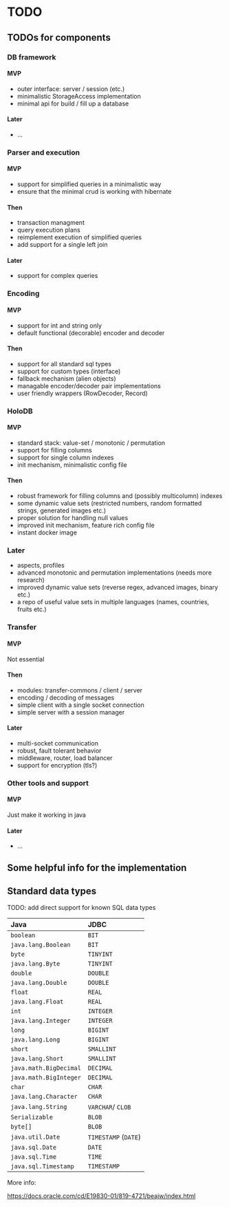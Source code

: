 # TODO


## TODOs for components


### DB framework

#### MVP

- outer interface: server / session (etc.)
- minimalistic StorageAccess implementation
- minimal api for build / fill up a database

#### Later

- ...


### Parser and execution

#### MVP

- support for simplified queries in a minimalistic way
- ensure that the minimal crud is working with hibernate

#### Then

- transaction managment
- query execution plans
- reimplement execution of simplified queries
- add support for a single left join

#### Later

- support for complex queries


### Encoding

#### MVP

- support for int and string only
- default functional (decorable) encoder and decoder

#### Then

- support for all standard sql types
- support for custom types (interface)
- fallback mechanism (alien objects)
- managable encoder/decoder pair implementations
- user friendly wrappers (RowDecoder, Record)


### HoloDB

#### MVP

- standard stack: value-set / monotonic / permutation
- support for filling columns
- support for single column indexes
- init mechanism, minimalistic config file

#### Then

- robust framework for filling columns and (possibly multicolumn) indexes
- some dynamic value sets (restricted numbers, random formatted strings, generated images etc.)
- proper solution for handling null values
- improved init mechanism, feature rich config file
- instant docker image

### Later

- aspects, profiles
- advanced monotonic and permutation implementations (needs more research)
- improved dynamic value sets (reverse regex, advanced images, binary etc.)
- a repo of useful value sets in multiple languages (names, countries, fruits etc.)


### Transfer

#### MVP

Not essential

#### Then

- modules: transfer-commons / client / server
- encoding / decoding of messages
- simple client with a single socket connection
- simple server with a session manager

#### Later

- multi-socket communication
- robust, fault tolerant behavior
- middleware, router, load balancer
- support for encryption (tls?)


### Other tools and support

#### MVP

Just make it working in java

#### Later

- ...


## Some helpful info for the implementation

## Standard data types

TODO: add direct support for known SQL data types

| Java                   | JDBC                 |
|:-----------------------|:---------------------|
| `boolean`              | `BIT`                |
| `java.lang.Boolean`    | `BIT`                |
| `byte`                 | `TINYINT`            |
| `java.lang.Byte`       | `TINYINT`            |
| `double`               | `DOUBLE`             |
| `java.lang.Double`     | `DOUBLE`             |
| `float`                | `REAL`               |
| `java.lang.Float`      | `REAL`               |
| `int`                  | `INTEGER`            |
| `java.lang.Integer`    | `INTEGER`            |
| `long`                 | `BIGINT`             |
| `java.lang.Long`       | `BIGINT`             |
| `short`                | `SMALLINT`           |
| `java.lang.Short`      | `SMALLINT`           |
| `java.math.BigDecimal` | `DECIMAL`            |
| `java.math.BigInteger` | `DECIMAL`            |
| `char`                 | `CHAR`               |
| `java.lang.Character`  | `CHAR`               |
| `java.lang.String`     | `VARCHAR`/ `CLOB`    |
| `Serializable`         | `BLOB`               |
| `byte[]`               | `BLOB`               |
| `java.util.Date`       | `TIMESTAMP` (`DATE`) |
| `java.sql.Date`        | `DATE`               |
| `java.sql.Time`        | `TIME`               |
| `java.sql.Timestamp`   | `TIMESTAMP`          |

More info:

https://docs.oracle.com/cd/E19830-01/819-4721/beajw/index.html
